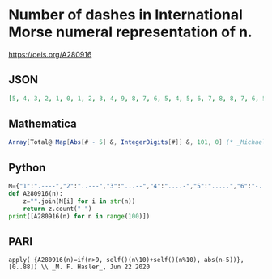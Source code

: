 # Number of dashes in International Morse numeral representation of n\.
https://oeis.org/A280916
## JSON
```JSON
[5, 4, 3, 2, 1, 0, 1, 2, 3, 4, 9, 8, 7, 6, 5, 4, 5, 6, 7, 8, 8, 7, 6, 5, 4, 3, 4, 5, 6, 7, 7, 6, 5, 4, 3, 2, 3, 4, 5, 6, 6, 5, 4, 3, 2, 1, 2, 3, 4, 5, 5, 4, 3, 2, 1, 0, 1, 2, 3, 4, 6, 5, 4, 3, 2, 1, 2, 3, 4, 5, 7, 6, 5, 4, 3, 2, 3, 4, 5, 6, 8, 7, 6, 5, 4, 3, 4, 5, 6, 7, 9, 8, 7, 6, 5, 4, 5, 6, 7, 8, 14]
```
## Mathematica
```Mathematica
Array[Total@ Map[Abs[# - 5] &, IntegerDigits[#]] &, 101, 0] (* _Michael De Vlieger_, Jun 28 2020 *)
```
## Python
```Python
M={"1":".----","2":"..---","3":"...--","4":"....-","5":".....","6":"-....","7":"--...","8":"---..","9":"----.","0":"-----"}
def A280916(n):
    z="".join(M[i] for i in str(n))
    return z.count("-")
print([A280916(n) for n in range(100)])
```
## PARI
```PARI
apply( {A280916(n)=if(n>9, self()(n\10)+self()(n%10), abs(n-5))}, [0..88]) \\ _M. F. Hasler_, Jun 22 2020
```
